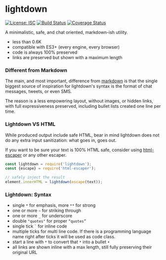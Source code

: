 # lightdown

[![License: ISC](https://img.shields.io/badge/License-ISC-yellow.svg)](https://opensource.org/licenses/ISC) [![Build Status](https://travis-ci.org/WebReflection/lightdown.svg?branch=master)](https://travis-ci.org/WebReflection/lightdown) [![Coverage Status](https://coveralls.io/repos/github/WebReflection/lightdown/badge.svg?branch=master)](https://coveralls.io/github/WebReflection/lightdown?branch=master)

A minimalistic, safe, and chat oriented, markdown-ish utility.

  * less than 0.6K
  * compatible with ES3+ (every engine, every browser)
  * code is always 100% preserved
  * links are preserved but shown with a maximum length



### Different from Markdown

The main, and most important, difference from [markdown](https://daringfireball.net/projects/markdown/syntax)
is that the single biggest source of inspiration for lightdown's syntax is the format of chat messages, tweets, or even SMS.

The reason is a less empowering layout, without images, or hidden links, with full expressiveness preserved, including bullet lists created one line per time.



### Lightdown VS HTML

While produced output include safe HTML, bear in mind lightdown does not do any extra input sanitization: what goes in, goes out.

If you want to be sure your text is 100% HTML safe, consider using [html-escaper](https://github.com/WebReflection/html-escaper#html-escaper--) or any other escaper.

```js
const lightdown = require('lightdown');
const {escape} = require('html-escaper');

// safely inject the result
element.innerHTML = lightdown(escape(text));
```


### Lightdown: Syntax

  * single `*` for emphasis, more `**` for strong
  * one or more `~` for striking through
  * one or more `_` for underscore
  * double `"quotes"` for proper `“quotes”`
  * single tick `` ` `` for inline code
  * multiple ticks for multi line code. If there is a programming language name right after ticks it will be used as code class.
  * start a line with ` * ` to convert that `*` into a bullet `•`
  * all links are shown inline with a max length, still fully preserving their original URL

